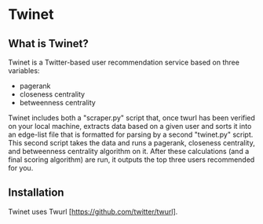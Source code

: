 # Twinet

## What is Twinet?

Twinet is a Twitter-based user recommendation service based on three variables:
- pagerank
- closeness centrality
- betweenness centrality

Twinet includes both a "scraper.py" script that, once twurl has been verified on your local machine, extracts data based on a given user and sorts it into an edge-list file that is formatted for parsing by a second "twinet.py" script. This second script takes the data and runs a pagerank, closeness centrality, and betweenness centrality algorithm on it. After these calculations (and a final scoring algorithm) are run, it outputs the top three users recommended for you.

## Installation

Twinet uses Twurl [https://github.com/twitter/twurl].
